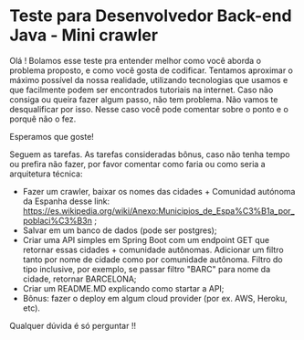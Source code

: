 # Teste para Desenvolvedor Back-end Java - Mini crawler

Olá ! 
Bolamos esse teste pra entender melhor como você aborda o problema proposto, e como você gosta de codificar. Tentamos aproximar o máximo possível da nossa realidade, utilizando tecnologias que usamos e que facilmente podem ser encontrados tutoriais na internet.
Caso não consiga ou queira fazer algum passo, não tem problema. Não vamos te desqualificar por isso. Nesse caso você pode comentar sobre o ponto e o porquê não o fez. 

Esperamos que goste!

Seguem as tarefas. As tarefas consideradas bônus, caso não tenha tempo ou prefira não fazer, por favor comentar como faria ou como seria a arquitetura técnica:

- Fazer um crawler, baixar os nomes das cidades + Comunidad autónoma da Espanha desse link: https://es.wikipedia.org/wiki/Anexo:Municipios_de_Espa%C3%B1a_por_poblaci%C3%B3n ;
- Salvar em um banco de dados (pode ser postgres);
- Criar uma API simples em Spring Boot com um endpoint GET que retornar essas cidades + comunidade autônomas. Adicionar um filtro tanto por nome de cidade como por comunidade autônoma. Filtro do tipo inclusive, por exemplo, se passar filtro "BARC" para nome da cidade, retornar BARCELONA;
- Criar um README.MD explicando como startar a API;
- Bônus: fazer o deploy em algum cloud provider (por ex. AWS, Heroku, etc).

Qualquer dúvida é só perguntar !!
